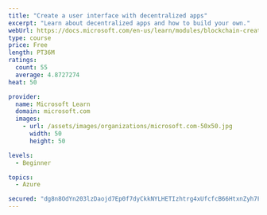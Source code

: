 ```yaml
---
title: "Create a user interface with decentralized apps"
excerpt: "Learn about decentralized apps and how to build your own."
webUrl: https://docs.microsoft.com/en-us/learn/modules/blockchain-create-ui-decentralized-apps/
type: course
price: Free
length: PT36M
ratings:
  count: 55
  average: 4.8727274
heat: 50

provider:
  name: Microsoft Learn
  domain: microsoft.com
  images:
    - url: /assets/images/organizations/microsoft.com-50x50.jpg
      width: 50
      height: 50

levels:
  - Beginner

topics:
  - Azure

secured: "dg8n8OdYn203lzDaojd7Ep0f7dyCkkNYLHETIzhtrg4xUfcfcB66HtxnZyh7FjOZ7dAKB8VMYFIo4LFhuEmAdddSKni1EuqTv5EjUm2rJs6ju9Ew5nDcexhlIn/qd8soggiC3IDS11X/kZJQ7b5sK9b7diD3y6x3kalSxlE1tJQwE8NXtLC12dDBY/khXi/nUWjTP7P2AWoUfDrIHFLWMtTQUkL/+CKONPj+gx91HgRtZSNxwJ9VLz9X4l8kuAzwZe2MMArETsnu7y0awWoRXJPvJR+xXIdfrXknEVrmdL8ur9DqiSNkH2hnJnDYFW6IFPAUDuUyB+oihha8emHy0/T7gKeLmee/u4QVQfk0B16xmrLcxsIxFZULZunWq1Xbs7knlquAxfac/RCN2czSBPEqs+AmqPSLBCBPLdBJdPI=;SE0AvF9lmMpGUcYIZTVr0g=="
---
```


